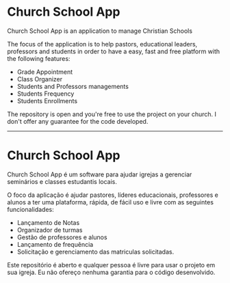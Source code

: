 # Church School App

Church School App is an application to manage Christian Schools

The focus of the application is to help pastors, educational leaders, professors and students in order to have a easy, fast and free
platform with the following features:

* Grade Appointment
* Class Organizer
* Students and Professors managements
* Students Frequency
* Students Enrollments

The repository is open and you're free to use the project on your church. 
I don't offer any guarantee for the code developed.

----------------------------------------------------------------------------------------------------------------------------------

# Church School App

Church School App é um software para ajudar igrejas a gerenciar seminários e classes estudantis locais. 

O foco da aplicação é ajudar pastores, líderes educacionais, professores e alunos a ter uma plataforma, rápida, de fácil uso e livre com as seguintes funcionalidades:
* Lançamento de Notas
* Organizador de turmas
* Gestão de professores e alunos
* Lançamento de frequência
* Solicitação e gerenciamento das matriculas solicitadas.

Este repositório é aberto e qualquer pessoa é livre para usar o projeto em sua igreja. 
Eu não ofereço nenhuma garantia para o código desenvolvido.
